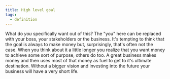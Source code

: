 ```yaml
---
title: High level goal
tags:
  - definition
---
```

What do *you* specifically want out of this? The "you" here can be replaced with your boss, your stakeholders or the business. 
It's tempting to think that the goal is always to make money but, surprisingly, that's often not the case. When you think about it a little longer you realize that you want money to achieve some sort of purpose, others do too. A great business makes money and then uses most of that money as fuel to get to it's ultimate destination. Without a bigger vision and investing into the future your business will have a very short life.